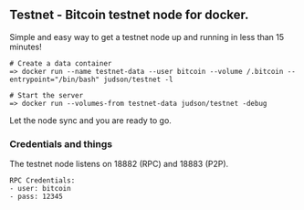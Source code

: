 ## Testnet - Bitcoin testnet node for docker.

Simple and easy way to get a testnet node up and running in less than 15 minutes!

```
# Create a data container
=> docker run --name testnet-data --user bitcoin --volume /.bitcoin --entrypoint="/bin/bash" judson/testnet -l

# Start the server
=> docker run --volumes-from testnet-data judson/testnet -debug
```

Let the node sync and you are ready to go.

### Credentials and things
The testnet node listens on 18882 (RPC) and 18883 (P2P).

```
RPC Credentials:
- user: bitcoin
- pass: 12345
```
